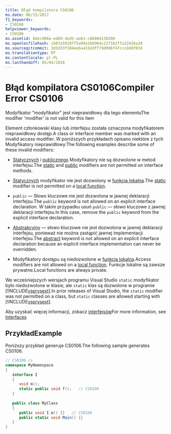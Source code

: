 ```yaml
---
title: Błąd kompilatora CS0106
ms.date: 06/15/2017
f1_keywords:
- CS0106
helpviewer_keywords:
- CS0106
ms.assetid: 8dec906a-ed69-4ed5-aa61-c8600d138200
ms.openlocfilehash: cb07a5818ff5a09a1b6964c2271b2ffa32426a28
ms.sourcegitcommit: 3d5d33f384eeba41b2dff79d096f47ccc8d8f03d
ms.translationtype: MT
ms.contentlocale: pl-PL
ms.lasthandoff: 05/04/2018
---
```

# <a name="compiler-error-cs0106"></a><span data-ttu-id="17435-102">Błąd kompilatora CS0106</span><span class="sxs-lookup"><span data-stu-id="17435-102">Compiler Error CS0106</span></span>
<span data-ttu-id="17435-103">Modyfikator "modyfikator" jest nieprawidłowy dla tego elementu</span><span class="sxs-lookup"><span data-stu-id="17435-103">The modifier 'modifier' is not valid for this item</span></span>  
  
 <span data-ttu-id="17435-104">Element członkowski klasy lub interfejsu została oznaczona modyfikatorem nieprawidłowy dostęp.</span><span class="sxs-lookup"><span data-stu-id="17435-104">A class or interface member was marked with an invalid access modifier.</span></span> <span data-ttu-id="17435-105">W poniższych przykładach opisano niektóre z tych Modyfikatory nieprawidłowy:</span><span class="sxs-lookup"><span data-stu-id="17435-105">The following examples describe some of these invalid modifiers:</span></span>  
  
-   <span data-ttu-id="17435-106">[Statycznych](../../../csharp/language-reference/keywords/static.md) i [publicznego](../../../csharp/language-reference/keywords/public.md) Modyfikatory nie są dozwolone w metod interfejsu.</span><span class="sxs-lookup"><span data-stu-id="17435-106">The [static](../../../csharp/language-reference/keywords/static.md) and [public](../../../csharp/language-reference/keywords/public.md) modifiers are not permitted on interface methods.</span></span>  

- <span data-ttu-id="17435-107">[Statycznych](../../../csharp/language-reference/keywords/static.md) modyfikator nie jest dozwolony w [funkcja lokalna](../../programming-guide/classes-and-structs/local-functions.md).</span><span class="sxs-lookup"><span data-stu-id="17435-107">The [static](../../../csharp/language-reference/keywords/static.md) modifier is not permitted on a [local function](../../programming-guide/classes-and-structs/local-functions.md).</span></span>
   
-   <span data-ttu-id="17435-108">`public` — Słowo kluczowe nie jest dozwolona w jawnej deklaracji interfejsu.</span><span class="sxs-lookup"><span data-stu-id="17435-108">The `public` keyword is not allowed on an explicit interface declaration.</span></span> <span data-ttu-id="17435-109">W takim przypadku usuń `public` — słowo kluczowe z jawnej deklaracji interfejsu.</span><span class="sxs-lookup"><span data-stu-id="17435-109">In this case, remove the `public` keyword from the explicit interface declaration.</span></span>  
  
-   <span data-ttu-id="17435-110">[Abstrakcyjny](../../../csharp/language-reference/keywords/abstract.md) — słowo kluczowe nie jest dozwolona w jawnej deklaracji interfejsu, ponieważ nie można zastąpić jawnej implementacji interfejsu.</span><span class="sxs-lookup"><span data-stu-id="17435-110">The [abstract](../../../csharp/language-reference/keywords/abstract.md) keyword is not allowed on an explicit interface declaration because an explicit interface implementation can never be overridden.</span></span>  
  
- <span data-ttu-id="17435-111">Modyfikatory dostępu są niedozwolone w [funkcja lokalna](../../programming-guide/classes-and-structs/local-functions.md).</span><span class="sxs-lookup"><span data-stu-id="17435-111">Access modifiers are not allowed on a [local function](../../programming-guide/classes-and-structs/local-functions.md).</span></span> <span data-ttu-id="17435-112">Funkcje lokalne są zawsze prywatne.</span><span class="sxs-lookup"><span data-stu-id="17435-112">Local functions are always private.</span></span>
  
 <span data-ttu-id="17435-113">We wcześniejszych wersjach programu Visual Studio `static` modyfikator było niedozwolone w klasie, ale `static` klas są dozwolone w programie [!INCLUDE[vsprvsext](~/includes/vsprvsext-md.md)].</span><span class="sxs-lookup"><span data-stu-id="17435-113">In prior releases of Visual Studio, the `static` modifier was not permitted on a class, but `static` classes are allowed starting with [!INCLUDE[vsprvsext](~/includes/vsprvsext-md.md)].</span></span>  
  
 <span data-ttu-id="17435-114">Aby uzyskać więcej informacji, zobacz [interfejsów](../../../csharp/programming-guide/interfaces/index.md)</span><span class="sxs-lookup"><span data-stu-id="17435-114">For more information, see [Interfaces](../../../csharp/programming-guide/interfaces/index.md)</span></span>  
  
## <a name="example"></a><span data-ttu-id="17435-115">Przykład</span><span class="sxs-lookup"><span data-stu-id="17435-115">Example</span></span>  
 <span data-ttu-id="17435-116">Poniższy przykład generuje CS0106.</span><span class="sxs-lookup"><span data-stu-id="17435-116">The following sample generates CS0106.</span></span>  
  
```csharp  
// CS0106.cs  
namespace MyNamespace  
{  
   interface I  
   {  
      void m();  
      static public void f();   // CS0106  
   }  
  
   public class MyClass  
   {  
      public void I.m() {}   // CS0106  
      public static void Main() {}  
   }  
}  
```
